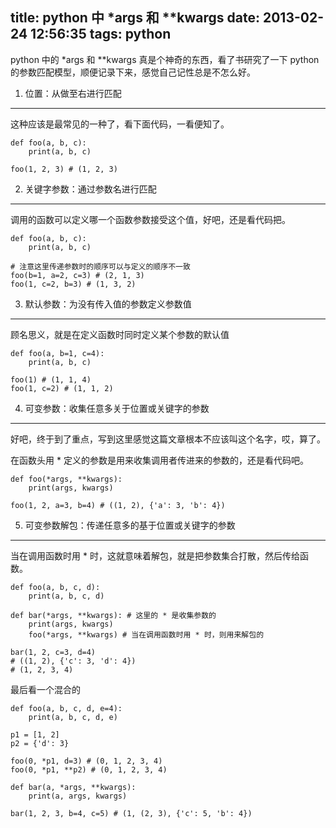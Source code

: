 title: python 中 *args 和 **kwargs
date: 2013-02-24 12:56:35
tags: python
---

python 中的 *args 和 **kwargs 真是个神奇的东西，看了书研究了一下 python 的参数匹配模型，顺便记录下来，感觉自己记性总是不怎么好。

1. 位置：从做至右进行匹配
-------------------------

这种应该是最常见的一种了，看下面代码，一看便知了。

```
def foo(a, b, c):
    print(a, b, c)

foo(1, 2, 3) # (1, 2, 3)
```

2. 关键字参数：通过参数名进行匹配
---------------------------------

调用的函数可以定义哪一个函数参数接受这个值，好吧，还是看代码把。

```
def foo(a, b, c):
    print(a, b, c)

# 注意这里传递参数时的顺序可以与定义的顺序不一致
foo(b=1, a=2, c=3) # (2, 1, 3)
foo(1, c=2, b=3) # (1, 3, 2)
```

3. 默认参数：为没有传入值的参数定义参数值
-----------------------------------------

顾名思义，就是在定义函数时同时定义某个参数的默认值

```
def foo(a, b=1, c=4):
    print(a, b, c)

foo(1) # (1, 1, 4)
foo(1, c=2) # (1, 1, 2)
```

4. 可变参数：收集任意多关于位置或关键字的参数
---------------------------------------------

好吧，终于到了重点，写到这里感觉这篇文章根本不应该叫这个名字，哎，算了。

在函数头用 * 定义的参数是用来收集调用者传进来的参数的，还是看代码吧。

```
def foo(*args, **kwargs):
    print(args, kwargs)

foo(1, 2, a=3, b=4) # ((1, 2), {'a': 3, 'b': 4})
```

5. 可变参数解包：传递任意多的基于位置或关键字的参数
---------------------------------------------------

当在调用函数时用 * 时，这就意味着解包，就是把参数集合打散，然后传给函数。

```
def foo(a, b, c, d):
    print(a, b, c, d)

def bar(*args, **kwargs): # 这里的 * 是收集参数的
    print(args, kwargs)
    foo(*args, **kwargs) # 当在调用函数时用 * 时，则用来解包的

bar(1, 2, c=3, d=4)
# ((1, 2), {'c': 3, 'd': 4})
# (1, 2, 3, 4)
```

最后看一个混合的

```
def foo(a, b, c, d, e=4):
    print(a, b, c, d, e)

p1 = [1, 2]
p2 = {'d': 3}

foo(0, *p1, d=3) # (0, 1, 2, 3, 4)
foo(0, *p1, **p2) # (0, 1, 2, 3, 4)

def bar(a, *args, **kwargs):
    print(a, args, kwargs)

bar(1, 2, 3, b=4, c=5) # (1, (2, 3), {'c': 5, 'b': 4})
```